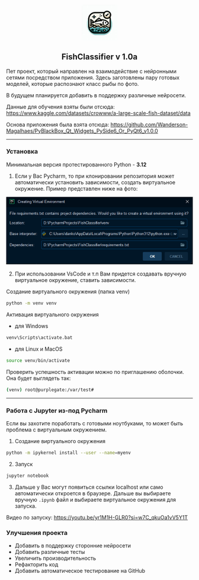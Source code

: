 <p align="center" width="100%">
    <img width="19%" src="docs/images/label.jpg" alt="Иконка приложения">
</p>

<h2 align="center" width="100%">FishClassifier v 1.0a </h2>

Пет проект, который направлен на взаимодействие с нейронными сетями посредством приложения. 
Здесь заготовлены пару готовых моделей, которые распознают класс рыбы по фото. 

В будущем планируется добавить в поддержку различные нейросети. 

Данные для обучения взяты были отсюда: https://www.kaggle.com/datasets/crowww/a-large-scale-fish-dataset/data

Основа приложения была взята отсюда: https://github.com/Wanderson-Magalhaes/PyBlackBox_Qt_Widgets_PySide6_Or_PyQt6_v1.0.0

--- 

### Установка 

Минимальная версия протестированного Python - **3.12**

1. Если у Вас Pycharm, то при клонировании репозитория может автоматически установить зависимости, создать виртуальное окружение. 
Пример представлен ниже на фото: 

![img.png](docs/images/pycharm_install.png)

2. При использовании VsCode и т.п Вам придется создавать вручную виртуальное окружение, ставить зависимости. 

Создание виртуального окружения (папка venv)

```bash
python -m venv venv
```

Активация виртуального окружения

- для Windows
```bash
venv\Scripts\activate.bat
```

- для Linux и MacOS
```bash
source venv/bin/activate
``` 

Проверить успешность активации можно по приглашению оболочки. Она будет выглядеть так:
```bash
(venv) root@purplegate:/var/test#
```

---

### Работа с Jupyter из-под Pycharm

Если вы захотите поработать с готовыми ноутбуками, то может быть проблема с виртуальным окружением. 

1. Создание виртуального окружения

```bash
python -m ipykernel install --user --name=myenv
```

2. Запуск 

```bash
jupyter notebook
```

3. Дальше у Вас могут появиться ссылки localhost или само автоматически откроется в браузере.
Дальше вы выбираете вручную ```.ipynb``` файл и выбираете виртуальное окружения для запуска. 

Видео по запуску: https://youtu.be/yr1M1H-GLR0?si=w7C_qkuOa1vV5Y1T

### Улучшения проекта

- Добавить в поддержку сторонние нейросети
- Добавить различные тесты
- Увеличить производительность
- Рефакторить код
- Добавить автоматическое тестирование на GitHub